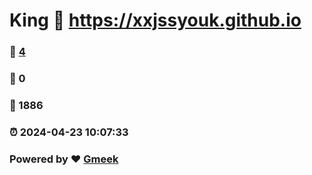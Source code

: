# King :link: https://xxjssyouk.github.io 
### :page_facing_up: [4](https://xxjssyouk.github.io/tag.html) 
### :speech_balloon: 0 
### :hibiscus: 1886 
### :alarm_clock: 2024-04-23 10:07:33 
### Powered by :heart: [Gmeek](https://github.com/Meekdai/Gmeek)
